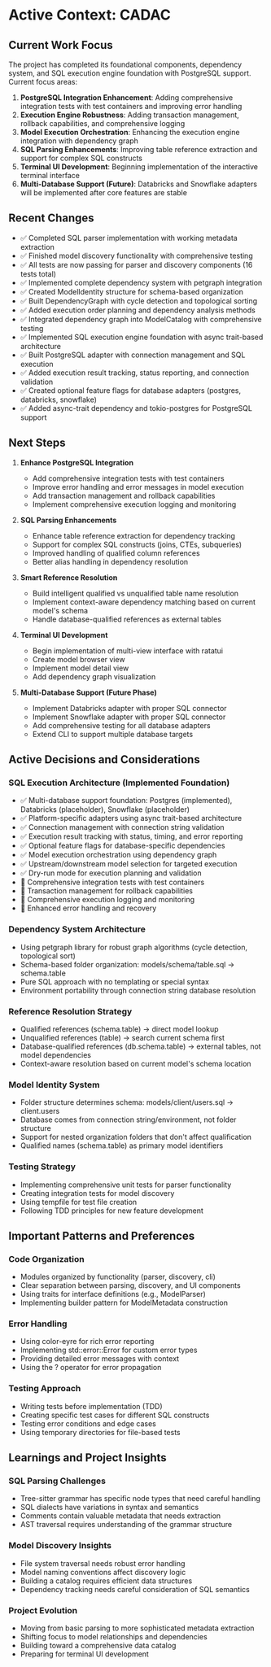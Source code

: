 # Active Context: CADAC

## Current Work Focus
The project has completed its foundational components, dependency system, and SQL execution engine foundation with PostgreSQL support. Current focus areas:

1. **PostgreSQL Integration Enhancement**: Adding comprehensive integration tests with test containers and improving error handling
2. **Execution Engine Robustness**: Adding transaction management, rollback capabilities, and comprehensive logging
3. **Model Execution Orchestration**: Enhancing the execution engine integration with dependency graph
4. **SQL Parsing Enhancements**: Improving table reference extraction and support for complex SQL constructs
5. **Terminal UI Development**: Beginning implementation of the interactive terminal interface
6. **Multi-Database Support (Future)**: Databricks and Snowflake adapters will be implemented after core features are stable

## Recent Changes
- ✅ Completed SQL parser implementation with working metadata extraction
- ✅ Finished model discovery functionality with comprehensive testing
- ✅ All tests are now passing for parser and discovery components (16 tests total)
- ✅ Implemented complete dependency system with petgraph integration
- ✅ Created ModelIdentity structure for schema-based organization
- ✅ Built DependencyGraph with cycle detection and topological sorting
- ✅ Added execution order planning and dependency analysis methods
- ✅ Integrated dependency graph into ModelCatalog with comprehensive testing
- ✅ Implemented SQL execution engine foundation with async trait-based architecture
- ✅ Built PostgreSQL adapter with connection management and SQL execution
- ✅ Added execution result tracking, status reporting, and connection validation
- ✅ Created optional feature flags for database adapters (postgres, databricks, snowflake)
- ✅ Added async-trait dependency and tokio-postgres for PostgreSQL support

## Next Steps
1. **Enhance PostgreSQL Integration**
   - Add comprehensive integration tests with test containers
   - Improve error handling and error messages in model execution
   - Add transaction management and rollback capabilities
   - Implement comprehensive execution logging and monitoring

2. **SQL Parsing Enhancements**
   - Enhance table reference extraction for dependency tracking
   - Support for complex SQL constructs (joins, CTEs, subqueries)
   - Improved handling of qualified column references
   - Better alias handling in dependency resolution

3. **Smart Reference Resolution**
   - Build intelligent qualified vs unqualified table name resolution
   - Implement context-aware dependency matching based on current model's schema
   - Handle database-qualified references as external tables

4. **Terminal UI Development**
   - Begin implementation of multi-view interface with ratatui
   - Create model browser view
   - Implement model detail view
   - Add dependency graph visualization

5. **Multi-Database Support (Future Phase)**
   - Implement Databricks adapter with proper SQL connector
   - Implement Snowflake adapter with proper SQL connector
   - Add comprehensive testing for all database adapters
   - Extend CLI to support multiple database targets

## Active Decisions and Considerations

### SQL Execution Architecture (Implemented Foundation)
- ✅ Multi-database support foundation: Postgres (implemented), Databricks (placeholder), Snowflake (placeholder)
- ✅ Platform-specific adapters using async trait-based architecture
- ✅ Connection management with connection string validation
- ✅ Execution result tracking with status, timing, and error reporting
- ✅ Optional feature flags for database-specific dependencies
- ✅ Model execution orchestration using dependency graph
- ✅ Upstream/downstream model selection for targeted execution
- ✅ Dry-run mode for execution planning and validation
- 🔲 Comprehensive integration tests with test containers
- 🔲 Transaction management for rollback capabilities
- 🔲 Comprehensive execution logging and monitoring
- 🔲 Enhanced error handling and recovery

### Dependency System Architecture
- Using petgraph library for robust graph algorithms (cycle detection, topological sort)
- Schema-based folder organization: models/schema/table.sql → schema.table
- Pure SQL approach with no templating or special syntax
- Environment portability through connection string database resolution

### Reference Resolution Strategy
- Qualified references (schema.table) → direct model lookup
- Unqualified references (table) → search current schema first
- Database-qualified references (db.schema.table) → external tables, not model dependencies
- Context-aware resolution based on current model's schema location

### Model Identity System
- Folder structure determines schema: models/client/users.sql → client.users
- Database comes from connection string/environment, not folder structure
- Support for nested organization folders that don't affect qualification
- Qualified names (schema.table) as primary model identifiers

### Testing Strategy
- Implementing comprehensive unit tests for parser functionality
- Creating integration tests for model discovery
- Using tempfile for test file creation
- Following TDD principles for new feature development

## Important Patterns and Preferences

### Code Organization
- Modules organized by functionality (parser, discovery, cli)
- Clear separation between parsing, discovery, and UI components
- Using traits for interface definitions (e.g., ModelParser)
- Implementing builder pattern for ModelMetadata construction

### Error Handling
- Using color-eyre for rich error reporting
- Implementing std::error::Error for custom error types
- Providing detailed error messages with context
- Using the ? operator for error propagation

### Testing Approach
- Writing tests before implementation (TDD)
- Creating specific test cases for different SQL constructs
- Testing error conditions and edge cases
- Using temporary directories for file-based tests

## Learnings and Project Insights

### SQL Parsing Challenges
- Tree-sitter grammar has specific node types that need careful handling
- SQL dialects have variations in syntax and semantics
- Comments contain valuable metadata that needs extraction
- AST traversal requires understanding of the grammar structure

### Model Discovery Insights
- File system traversal needs robust error handling
- Model naming conventions affect discovery logic
- Building a catalog requires efficient data structures
- Dependency tracking needs careful consideration of SQL semantics

### Project Evolution
- Moving from basic parsing to more sophisticated metadata extraction
- Shifting focus to model relationships and dependencies
- Building toward a comprehensive data catalog
- Preparing for terminal UI development

